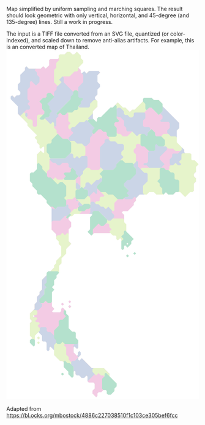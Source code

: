 Map simplified by uniform sampling and marching squares. The result should look geometric with only vertical, horizontal, and 45-degree (and 135-degree) lines. Still a work in progress.

The input is a TIFF file converted from an SVG file, quantized (or color-indexed), and scaled down to remove anti-alias artifacts. For example, this is an converted map of Thailand. ![Geometric map of Thailand](example.png?raw=true)

Adapted from https://bl.ocks.org/mbostock/4886c227038510f1c103ce305bef6fcc
